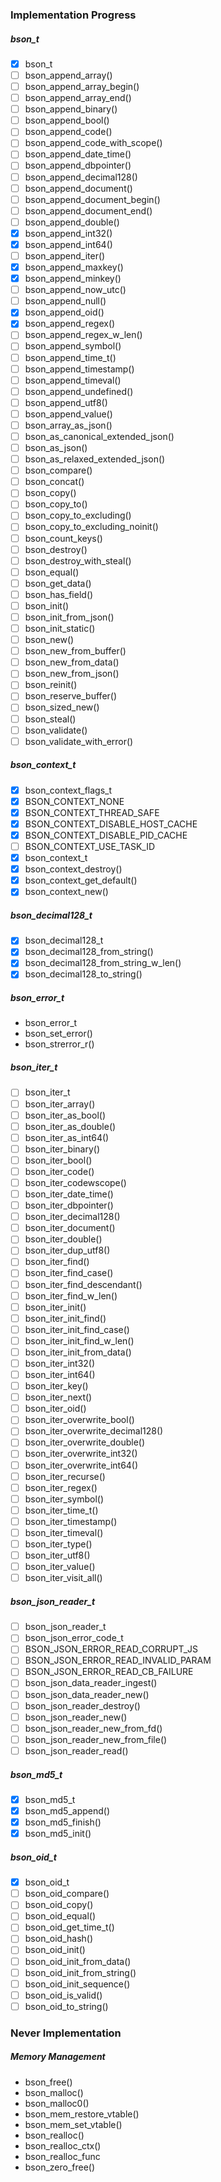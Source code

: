 ### Implementation Progress

##### bson_t

- [x] bson_t
- [ ] bson_append_array()
- [ ] bson_append_array_begin()
- [ ] bson_append_array_end()
- [ ] bson_append_binary()
- [ ] bson_append_bool()
- [ ] bson_append_code()
- [ ] bson_append_code_with_scope()
- [ ] bson_append_date_time()
- [ ] bson_append_dbpointer()
- [ ] bson_append_decimal128()
- [ ] bson_append_document()
- [ ] bson_append_document_begin()
- [ ] bson_append_document_end()
- [ ] bson_append_double()
- [x] bson_append_int32()
- [x] bson_append_int64()
- [ ] bson_append_iter()
- [x] bson_append_maxkey()
- [x] bson_append_minkey()
- [ ] bson_append_now_utc()
- [ ] bson_append_null()
- [x] bson_append_oid()
- [x] bson_append_regex()
- [ ] bson_append_regex_w_len()
- [ ] bson_append_symbol()
- [ ] bson_append_time_t()
- [ ] bson_append_timestamp()
- [ ] bson_append_timeval()
- [ ] bson_append_undefined()
- [ ] bson_append_utf8()
- [ ] bson_append_value()
- [ ] bson_array_as_json()
- [ ] bson_as_canonical_extended_json()
- [ ] bson_as_json()
- [ ] bson_as_relaxed_extended_json()
- [ ] bson_compare()
- [ ] bson_concat()
- [ ] bson_copy()
- [ ] bson_copy_to()
- [ ] bson_copy_to_excluding()
- [ ] bson_copy_to_excluding_noinit()
- [ ] bson_count_keys()
- [ ] bson_destroy()
- [ ] bson_destroy_with_steal()
- [ ] bson_equal()
- [ ] bson_get_data()
- [ ] bson_has_field()
- [ ] bson_init()
- [ ] bson_init_from_json()
- [ ] bson_init_static()
- [ ] bson_new()
- [ ] bson_new_from_buffer()
- [ ] bson_new_from_data()
- [ ] bson_new_from_json()
- [ ] bson_reinit()
- [ ] bson_reserve_buffer()
- [ ] bson_sized_new()
- [ ] bson_steal()
- [ ] bson_validate()
- [ ] bson_validate_with_error()

##### bson_context_t

- [x] bson_context_flags_t
- [x] BSON_CONTEXT_NONE
- [x] BSON_CONTEXT_THREAD_SAFE
- [x] BSON_CONTEXT_DISABLE_HOST_CACHE
- [x] BSON_CONTEXT_DISABLE_PID_CACHE
- [ ] BSON_CONTEXT_USE_TASK_ID
- [x] bson_context_t
- [x] bson_context_destroy()
- [x] bson_context_get_default()
- [x] bson_context_new()

##### bson_decimal128_t

- [x] bson_decimal128_t
- [x] bson_decimal128_from_string()
- [x] bson_decimal128_from_string_w_len()
- [x] bson_decimal128_to_string()

##### bson_error_t

- bson_error_t
- bson_set_error()
- bson_strerror_r()

##### bson_iter_t

- [ ] bson_iter_t
- [ ] bson_iter_array()
- [ ] bson_iter_as_bool()
- [ ] bson_iter_as_double()
- [ ] bson_iter_as_int64()
- [ ] bson_iter_binary()
- [ ] bson_iter_bool()
- [ ] bson_iter_code()
- [ ] bson_iter_codewscope()
- [ ] bson_iter_date_time()
- [ ] bson_iter_dbpointer()
- [ ] bson_iter_decimal128()
- [ ] bson_iter_document()
- [ ] bson_iter_double()
- [ ] bson_iter_dup_utf8()
- [ ] bson_iter_find()
- [ ] bson_iter_find_case()
- [ ] bson_iter_find_descendant()
- [ ] bson_iter_find_w_len()
- [ ] bson_iter_init()
- [ ] bson_iter_init_find()
- [ ] bson_iter_init_find_case()
- [ ] bson_iter_init_find_w_len()
- [ ] bson_iter_init_from_data()
- [ ] bson_iter_int32()
- [ ] bson_iter_int64()
- [ ] bson_iter_key()
- [ ] bson_iter_next()
- [ ] bson_iter_oid()
- [ ] bson_iter_overwrite_bool()
- [ ] bson_iter_overwrite_decimal128()
- [ ] bson_iter_overwrite_double()
- [ ] bson_iter_overwrite_int32()
- [ ] bson_iter_overwrite_int64()
- [ ] bson_iter_recurse()
- [ ] bson_iter_regex()
- [ ] bson_iter_symbol()
- [ ] bson_iter_time_t()
- [ ] bson_iter_timestamp()
- [ ] bson_iter_timeval()
- [ ] bson_iter_type()
- [ ] bson_iter_utf8()
- [ ] bson_iter_value()
- [ ] bson_iter_visit_all()

##### bson_json_reader_t

- [ ] bson_json_reader_t
- [ ] bson_json_error_code_t
- [ ] BSON_JSON_ERROR_READ_CORRUPT_JS
- [ ] BSON_JSON_ERROR_READ_INVALID_PARAM
- [ ] BSON_JSON_ERROR_READ_CB_FAILURE
- [ ] bson_json_data_reader_ingest()
- [ ] bson_json_data_reader_new()
- [ ] bson_json_reader_destroy()
- [ ] bson_json_reader_new()
- [ ] bson_json_reader_new_from_fd()
- [ ] bson_json_reader_new_from_file()
- [ ] bson_json_reader_read()

##### bson_md5_t

- [x] bson_md5_t
- [x] bson_md5_append()
- [x] bson_md5_finish()
- [x] bson_md5_init()

##### bson_oid_t

- [x] bson_oid_t
- [ ] bson_oid_compare()
- [ ] bson_oid_copy()
- [ ] bson_oid_equal()
- [ ] bson_oid_get_time_t()
- [ ] bson_oid_hash()
- [ ] bson_oid_init()
- [ ] bson_oid_init_from_data()
- [ ] bson_oid_init_from_string()
- [ ] bson_oid_init_sequence()
- [ ] bson_oid_is_valid()
- [ ] bson_oid_to_string()

### Never Implementation

##### Memory Management

- bson_free()
- bson_malloc()
- bson_malloc0()
- bson_mem_restore_vtable()
- bson_mem_set_vtable()
- bson_realloc()
- bson_realloc_ctx()
- bson_realloc_func
- bson_zero_free()

